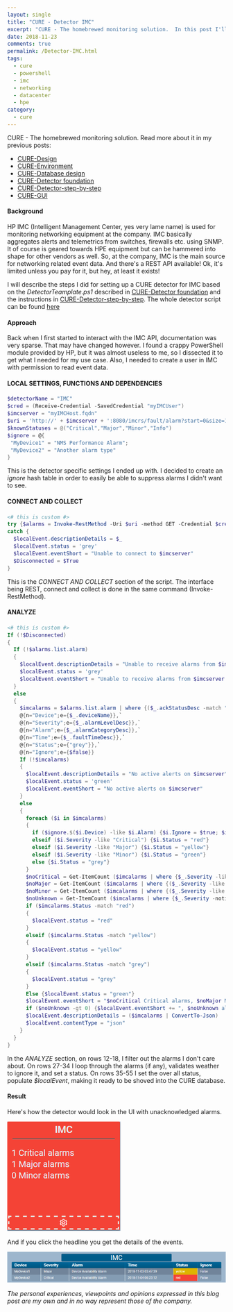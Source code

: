 ```yaml
---
layout: single
title: "CURE - Detector IMC"
excerpt: "CURE - The homebrewed monitoring solution.  In this post I'll describe the steps for setting up a detector monitoring IMC alerts."
date: 2018-11-23
comments: true
permalink: /Detector-IMC.html
tags:
  - cure
  - powershell
  - imc
  - networking
  - datacenter
  - hpe
category:
  - cure
---
```

CURE - The homebrewed monitoring solution. Read more about it in my previous posts:
- [CURE-Design](/CURE-Design.html)
- [CURE-Environment](/CURE-Environment.html)
- [CURE-Database design](/CURE-Database-design.html)
- [CURE-Detector foundation](/CURE-Detector-foundation.html)
- [CURE-Detector-step-by-step](/CURE-Detector-step-by-step.html)
- [CURE-GUI](/CURE-GUI.html)

#### Background
HP IMC (Intelligent Management Center, yes very lame name) is used for monitoring networking equipment at the company. IMC basically aggregates alerts and telemetrics from switches, firewalls etc. using SNMP. It of course is geared towards HPE equipment but can be hammered into shape for other vendors as well. So, at the company, IMC is the main source for networking related event data.
And there's a REST API available!
Ok, it's limited unless you pay for it, but hey, at least it exists!

I will describe the steps I did for setting up a CURE detector for IMC based on the *DetectorTeamplate.ps1* described in [CURE-Detector foundation](/CURE-Detector-foundation.html) and the instructions in [CURE-Detector-step-by-step](/CURE-Detector-step-by-step.html).
The whole detector script can be found [here](https://github.com/bofh-m3/CURE/blob/master/Detectors/IMC.ps1)

#### Approach
Back when I first started to interact with the IMC API, documentation was very sparse. That may have changed however. I found a crappy PowerShell module provided by HP, but it was almost useless to me, so I dissected it to get what I needed for my use case.
Also, I needed to create a user in IMC with permission to read event data.

#### LOCAL SETTINGS, FUNCTIONS AND DEPENDENCIES
```powershell
$detectorName = "IMC"
$cred = (Receive-Credential -SavedCredential "myIMCUser")
$imcserver = "myIMCHost.fqdn"
$uri = 'http://' + $imcserver + ':8080/imcrs/fault/alarm?start=0&size=1000&isAdmin=true'
$knownStatuses = @("Critical","Major","Minor","Info")
$ignore = @{
 "MyDevice1" = "NMS Performance Alarm";
 "MyDevice2" = "Another alarm type"
}
```
This is the detector specific settings I ended up with.
I decided to create an *ignore* hash table in order to easily be able to suppress alarms I didn't want to see.

#### CONNECT AND COLLECT
```powershell
<# this is custom #>
try {$alarms = Invoke-RestMethod -Uri $uri -method GET -Credential $cred -ContentType "application/xml" -EA stop -WA stop}
catch {
  $localEvent.descriptionDetails = $_
  $localEvent.status = 'grey'
  $localEvent.eventShort = "Unable to connect to $imcserver"
  $Disconnected = $True
}
```
This is the *CONNECT AND COLLECT* section of the script. The interface being REST, connect and collect is done in the same command (Invoke-RestMethod). 

#### ANALYZE
```powershell
<# this is custom #>
If (!$Disconnected)
{
  If (!$alarms.list.alarm)
  {
    $localEvent.descriptionDetails = "Unable to receive alarms from $imcserver"
    $localEvent.status = 'grey'
    $localEvent.eventShort = "Unable to receive alarms from $imcserver because the alarm array is empty"
  }
  else
  {
    $imcalarms = $alarms.list.alarm | where {($_.ackStatusDesc -match "Unacknowledged") -and ($_.alarmLevelDesc -notmatch "Info")  -and ($_.recStatusDesc -notlike "Recovered")} | select `
    @{n="Device";e={$_.deviceName}},`
    @{n="Severity";e={$_.alarmLevelDesc}},`
    @{n="Alarm";e={$_.alarmCategoryDesc}},`
    @{n="Time";e={$_.faultTimeDesc}},`
    @{n="Status";e={"grey"}},`
    @{n="Ignore";e={$false}}
    If (!$imcalarms)
    {
      $localEvent.descriptionDetails = "No active alerts on $imcserver"
      $localEvent.status = 'green'
      $localEvent.eventShort = "No active alerts on $imcserver"  
    }
    else 
    {
      foreach ($i in $imcalarms)
      {
        if ($ignore.$($i.Device) -like $i.Alarm) {$i.Ignore = $true; $i.Status = "green"}
        elseif ($i.Severity -like "Critical") {$i.Status = "red"}
        elseif ($i.Severity -like "Major") {$i.Status = "yellow"}
        elseif ($i.Severity -like "Minor") {$i.Status = "green"}
        else {$i.Status = "grey"}
      }
      $noCritical = Get-ItemCount ($imcalarms | where {$_.Severity -like "Critical"})
      $noMajor = Get-ItemCount ($imcalarms | where {($_.Severity -like "Major")})
      $noMinor = Get-ItemCount ($imcalarms | where {($_.Severity -like "Minor")})
      $noUnknown = Get-ItemCount ($imcalarms | where {$_.Severity -notin $knownStatuses})
      if ($imcalarms.Status -match "red") 
      {
        $localEvent.status = "red"
      }
      elseif ($imcalarms.Status -match "yellow") 
      {
        $localEvent.status = "yellow"
      }
      elseif ($imcalarms.Status -match "grey") 
      {
        $localEvent.status = "grey"
      }
      Else {$localEvent.status = "green"}
      $localEvent.eventShort = "$noCritical Critical alarms, $noMajor Major alarms, $noMinor Minor alarms"
      if ($noUnknown -gt 0) {$localEvent.eventShort += ", $noUnknown alarms with unknown severity"}
      $localEvent.descriptionDetails = ($imcalarms | ConvertTo-Json)
      $localEvent.contentType = "json"
    }
  }
}
```
In the *ANALYZE* section, on rows 12-18, I filter out the alarms I don't care about. On rows 27-34 I loop through the alarms (if any), validates weather to ignore it, and set a status. On rows 35-55 I set the over all status, populate *$localEvent*, making it ready to be shoved into the CURE database.

#### Result
Here's how the detector would look in the UI with unacknowledged alarms.

![Detector imc overview](/assets/images/detector-imc-overview.png)

And if you click the headline you get the details of the events.

![Detector imc details](/assets/images/detector-imc-details.png)



*The personal experiences, viewpoints and opinions expressed in this blog post are my own and in no way represent those of the company.*



